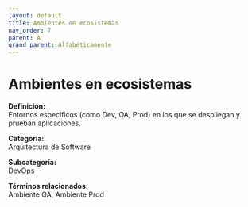 ```yaml
---
layout: default
title: Ambientes en ecosistemas
nav_order: 7
parent: A
grand_parent: Alfabéticamente
---
```


# Ambientes en ecosistemas

**Definición:**  
Entornos específicos (como Dev, QA, Prod) en los que se despliegan y prueban aplicaciones.

**Categoría:**  
Arquitectura de Software  

**Subcategoría:**  
DevOps

**Términos relacionados:**  
Ambiente QA, Ambiente Prod
